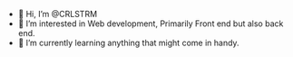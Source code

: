 - 👋 Hi, I’m @CRLSTRM
- 👀 I’m interested in Web development, Primarily Front end but also back end.
- 🌱 I’m currently learning anything that might come in handy.

<!---
CRLSTRM/CRLSTRM is a ✨ special ✨ repository because its `README.md` (this file) appears on your GitHub profile.
You can click the Preview link to take a look at your changes.
--->
